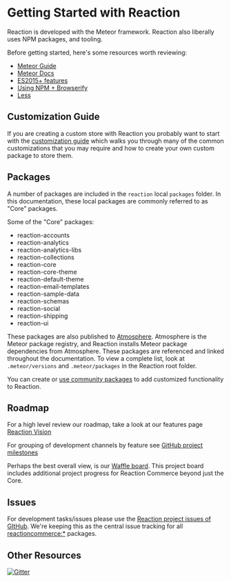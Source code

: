 # Getting Started with Reaction
Reaction is developed with the Meteor framework. Reaction also liberally uses NPM packages, and tooling.

Before getting started, here's some resources worth reviewing:
- [Meteor Guide](http://guide.meteor.com/)
- [Meteor Docs](http://docs.meteor.com/#/basic/)
- [ES2015+ features](https://github.com/meteor/meteor/tree/master/packages/ecmascript#supported-es2015-features)
- [Using NPM + Browserify](http://guide.meteor.com/build-tool.html#client-npm)
- [Less](http://guide.meteor.com/build-tool.html#less)

## Customization Guide
If you are creating a custom store with Reaction you probably want to start with the
[customization guide](/developer/tutorial/customization.md) which walks you through many of the common customizations that
you may require and how to create your own custom package to store them.

## Packages
A number of packages are included in the `reaction` local `packages` folder. In this documentation, these local packages are commonly referred to as "Core" packages.

Some of the "Core" packages:
- reaction-accounts
- reaction-analytics
- reaction-analytics-libs
- reaction-collections
- reaction-core
- reaction-core-theme
- reaction-default-theme
- reaction-email-templates
- reaction-sample-data
- reaction-schemas
- reaction-social
- reaction-shipping
- reaction-ui

These packages are also published to [Atmosphere](https://atmospherejs.com/?q=reaction). Atmosphere is the Meteor package registry, and Reaction installs Meteor package dependencies from Atmosphere. These packages are referenced and linked throughout the documentation. To view a complete list, look at `.meteor/versions` and `.meteor/packages` in the Reaction root folder.

You can create or [use community packages](http://guide.meteor.com/build-tool.html#using-packages) to add customized functionality to Reaction.

## Roadmap
For a high level review our roadmap, take a look at our features page [Reaction Vision](https://reactioncommerce.com/features)

For grouping of development channels by feature see [GitHub project milestones](https://github.com/reactioncommerce/reaction/milestones)

Perhaps the best overall view, is our [Waffle board](https://waffle.io/reactioncommerce/reaction). This project board includes additional project progress for Reaction Commerce beyond just the Core.

## Issues
For development tasks/issues please use the [Reaction project issues of GItHub](https://github.com/reactioncommerce/reaction/issues?state=open). We're keeping this as the central issue tracking for all [reactioncommerce:*](https://github.com/reactioncommerce/) packages.

## Other Resources
[![Gitter](https://badges.gitter.im/JoinChat.svg)](https://gitter.im/reactioncommerce/reaction?utm_source=badge&utm_medium=badge&utm_campaign=pr-badge&utm_content=badge)
